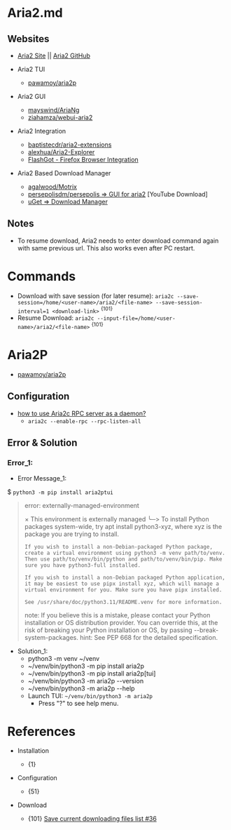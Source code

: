 # Aria2.md

## Websites

* [Aria2 Site](https://aria2.github.io/) || [Aria2 GitHub](https://github.com/aria2/aria2)

* Aria2 TUI
  * [pawamoy/aria2p](https://github.com/pawamoy/aria2p)

* Aria2 GUI
  * [mayswind/AriaNg](https://github.com/mayswind/AriaNg)
  * [ziahamza/webui-aria2](https://github.com/ziahamza/webui-aria2)

* Aria2 Integration
  * [baptistecdr/aria2-extensions](https://github.com/baptistecdr/aria2-extensions)
  * [alexhua/Aria2-Explorer](https://github.com/alexhua/Aria2-Explorer)
  * [FlashGot - Firefox Browser Integration](https://flashgot.net/)

* Aria2 Based Download Manager
  * [agalwood/Motrix](https://github.com/agalwood/Motrix)
  * [persepolisdm/persepolis => GUI for aria2](https://github.com/persepolisdm/persepolis) [YouTube Download]
  * [uGet => Download Manager](https://sourceforge.net/projects/urlget/)

## Notes

* To resume download, Aria2 needs to enter download command again with same previous url. This also works even after PC restart.

# Commands

* Download with save session (for later resume): `aria2c --save-session=/home/<user-name>/aria2/<file-name> --save-session-interval=1 <download-link>` <sup>{101}</sup>
* Resume Download: `aria2c --input-file=/home/<user-name>/aria2/<file-name>` <sup>{101}</sup>

# Aria2P

* [pawamoy/aria2p](https://github.com/pawamoy/aria2p)

## Configuration

* [how to use Aria2c RPC server as a daemon?](https://stackoverflow.com/questions/62101819/how-to-use-aria2c-rpc-server-as-a-daemon)
  * `aria2c --enable-rpc --rpc-listen-all`

## Error & Solution

### Error_1:

* Error Message_1:

$ `python3 -m pip install aria2ptui`
> error: externally-managed-environment
> 
> × This environment is externally managed
> ╰─> To install Python packages system-wide, try apt install
>     python3-xyz, where xyz is the package you are trying to
>     install.
> 
>     If you wish to install a non-Debian-packaged Python package,
>     create a virtual environment using python3 -m venv path/to/venv.
>     Then use path/to/venv/bin/python and path/to/venv/bin/pip. Make
>     sure you have python3-full installed.
> 
>     If you wish to install a non-Debian packaged Python application,
>     it may be easiest to use pipx install xyz, which will manage a
>     virtual environment for you. Make sure you have pipx installed.
> 
>     See /usr/share/doc/python3.11/README.venv for more information.
> 
> note: If you believe this is a mistake, please contact your Python installation or OS distribution provider. You can override this, at the risk of breaking your Python installation or OS, by passing --break-system-packages.
> hint: See PEP 668 for the detailed specification.

* Solution_1:
  * python3 -m venv ~/venv
  * ~/venv/bin/python3 -m pip install aria2p
  * ~/venv/bin/python3 -m pip install aria2p[tui]
  * ~/venv/bin/python3 -m aria2p --version
  * ~/venv/bin/python3 -m aria2p --help
  * Launch TUI: `~/venv/bin/python3 -m aria2p`
    * Press "?" to see help menu.

# References

* Installation
  * {1}

* Configuration
  * {51}

* Download
  * {101} [Save current downloading files list #36](https://github.com/ziahamza/webui-aria2/issues/36)
